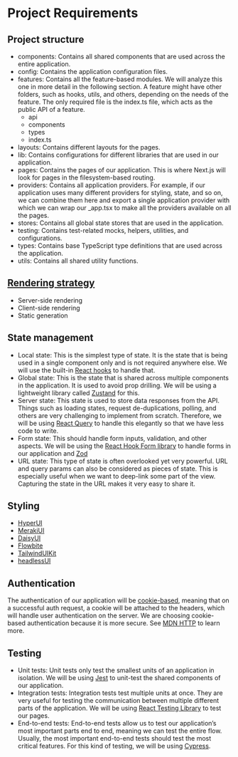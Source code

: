 # Project Requirements

## Project structure

- components: Contains all shared components that are used across the entire application.
- config: Contains the application configuration files.
- features: Contains all the feature-based modules. We will analyze this one in more detail in the following section. A feature might have other folders, such as hooks, utils, and others, depending on the needs of the feature. The only required file is the index.ts file, which acts as the public API of a feature.
  - api
  - components
  - types
  - index.ts
- layouts: Contains different layouts for the pages.
- lib: Contains configurations for different libraries that are used in our application.
- pages: Contains the pages of our application. This is where Next.js will look for pages in the filesystem-based routing.
- providers: Contains all application providers. For example, if our application uses many different providers for styling, state, and so on, we can combine them here and export a single application provider with which we can wrap our \_app.tsx to make all the providers available on all the pages.
- stores: Contains all global state stores that are used in the application.
- testing: Contains test-related mocks, helpers, utilities, and configurations.
- types: Contains base TypeScript type definitions that are used across the application.
- utils: Contains all shared utility functions.

## [Rendering strategy](https://beta.nextjs.org/docs/rendering/fundamentals)

- Server-side rendering
- Client-side rendering
- Static generation

## State management

- Local state: This is the simplest type of state. It is the state that is being used in a single component only and is not required anywhere else. We will use the built-in [React hooks](https://beta.reactjs.org/learn/managing-state) to handle that.
- Global state: This is the state that is shared across multiple components in the application. It is used to avoid prop drilling. We will be using a lightweight library called [Zustand](https://docs.pmnd.rs/zustand/getting-started/introduction) for this.
- Server state: This state is used to store data responses from the API. Things such as loading states, request de-duplications, polling, and others are very challenging to implement from scratch. Therefore, we will be using [React Query](https://tanstack.com/query/latest/docs/react/overview) to handle this elegantly so that we have less code to write.
- Form state: This should handle form inputs, validation, and other aspects. We will be using the [React Hook Form library](https://react-hook-form.com/) to handle forms in our application and [Zod](https://zod.dev/)
- URL state: This type of state is often overlooked yet very powerful. URL and query params can also be considered as pieces of state. This is especially useful when we want to deep-link some part of the view. Capturing the state in the URL makes it very easy to share it.

## Styling

- [HyperUI](https://www.hyperui.dev/)
- [MerakiUI](https://merakiui.com/)
- [DaisyUI](https://daisyui.com/)
- [Flowbite](https://flowbite.com/)
- [TailwindUIKit](https://tailwinduikit.com/)
- [headlessUI](https://headlessui.com/)

## Authentication

The authentication of our application will be [cookie-based](https://developer.mozilla.org/en-US/docs/Web/HTTP/Cookies), meaning that on a successful auth request, a cookie will be attached to the headers, which will handle user authentication on the server. We are choosing cookie-based authentication because it is more secure.
See [MDN HTTP](https://developer.mozilla.org/en-US/docs/Web/HTTP) to learn more.

## Testing

- Unit tests: Unit tests only test the smallest units of an application in isolation. We will be using [Jest](https://jestjs.io/) to unit-test the shared components of our application.
- Integration tests: Integration tests test multiple units at once. They are very useful for testing the communication between multiple different parts of the application. We will be using [React Testing Library](https://testing-library.com/) to test our pages.
- End-to-end tests: End-to-end tests allow us to test our application’s most important parts end to end, meaning we can test the entire flow. Usually, the most important end-to-end tests should test the most critical features. For this kind of testing, we will be using [Cypress](https://www.cypress.io/).
